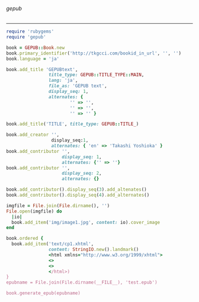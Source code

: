 ###### gepub
---



```usage.rb
require 'rubygems'
require 'gepub'

book = GEPUB::Book.new
book.primary_identifier('http://tkgcci.com/bookid_in_url', '', '')
book.language = 'ja'

book.add_title 'GEPUBtext',
                title_type: GEPUB::TITLE_TYPE::MAIN,
                lang: 'ja',
                file_as: 'GEPUB text',
                display_seq: 1,
                alternates: {
                        '' => '',
                        '' => '',
                        '' => '' }

book.add_title('TITLE', title_type: GEPUB::TITLE_)

book.add_creator '',
                 display_seq:1,
                 alternates: { 'en' => 'Takashi Yoshioka' }
book.add_contributor '',
                     display_seq: 1,
                     alternates: {'' => ''}
book.add_contributor '',
                     display_seq: 2,
                     alternates: {}

book.add_contributor().display_seq(3).add_altenates()
book.add_contributor().display_seq(4).add_alternates()

imgfile = File.join(File.dirname(), '')
File.open(imgfile) do
  |io|
  book.add_item('img/image1.jpg', content: io).cover_image
end

book.ordered {
  book.add_item('text/cp1.xhtml',
                content: StringIO.new().landmark()
                <html xmlns="http://www.w3.org/1999/xhtml">
                <>
                <>
                </html>)
}
epubname = File.join(File.dirname(__FILE__), 'test.epub')

book.generate_epub(epubname)
```


```
```


```
```


```
```


```
```


```
```


```
```


```
```


```
```


```
```


```
```


```
```


```
```


```
```


```
```


```
```


```
```


```
```


```
```


```
```


```
```


```
```


```
```


```
```


```
```


```
```


```
```


```
```


```
```


```
```


```
```


```
```


```
```


```
```


```
```


```
```


```
```


```
```


```
```


```
```


```
```


```
```


```
```


```
```


```
```


```
```

